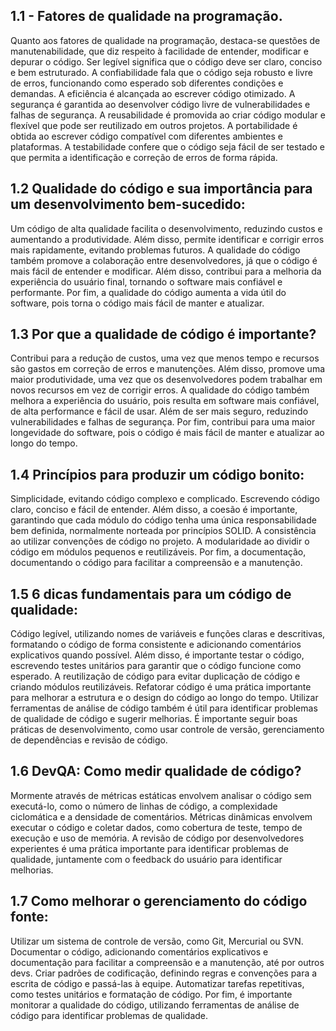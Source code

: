 ## 1.1 - Fatores de qualidade na programação.

Quanto aos fatores de qualidade na programação, destaca-se questões de manutenabilidade, que diz respeito à facilidade de entender, modificar e depurar o código. Ser legível significa que o código deve ser claro, conciso e bem estruturado. A confiabilidade fala que o código seja robusto e livre de erros, funcionando como esperado sob diferentes condições e demandas. A eficiência é alcançada ao escrever código otimizado. A segurança é garantida ao desenvolver código livre de vulnerabilidades e falhas de segurança. A reusabilidade é promovida ao criar código modular e flexível que pode ser reutilizado em outros projetos. A portabilidade é obtida ao escrever código compatível com diferentes ambientes e plataformas. A testabilidade confere que o código seja fácil de ser testado e que permita a identificação e correção de erros de forma rápida.

## 1.2 Qualidade do código e sua importância para um desenvolvimento bem-sucedido:

Um código de alta qualidade facilita o desenvolvimento, reduzindo custos e aumentando a produtividade. Além disso, permite identificar e corrigir erros mais rapidamente, evitando problemas futuros. A qualidade do código também promove a colaboração entre desenvolvedores, já que o código é mais fácil de entender e modificar. Além disso, contribui para a melhoria da experiência do usuário final, tornando o software mais confiável e performante. Por fim, a qualidade do código aumenta a vida útil do software, pois torna o código mais fácil de manter e atualizar.

## 1.3 Por que a qualidade de código é importante?

Contribui para a redução de custos, uma vez que menos tempo e recursos são gastos em correção de erros e manutenções. Além disso, promove uma maior produtividade, uma vez que os desenvolvedores podem trabalhar em novos recursos em vez de corrigir erros. A qualidade do código também melhora a experiência do usuário, pois resulta em software mais confiável, de alta performance e fácil de usar. Além de ser mais seguro, reduzindo vulnerabilidades e falhas de segurança. Por fim, contribui para uma maior longevidade do software, pois o código é mais fácil de manter e atualizar ao longo do tempo.

## 1.4 Princípios para produzir um código bonito:

Simplicidade, evitando código complexo e complicado. Escrevendo código claro, conciso e fácil de entender. Além disso, a coesão é importante, garantindo que cada módulo do código tenha uma única responsabilidade bem definida, normalmente norteada por princípios SOLID. A consistência ao utilizar convenções de código no projeto. A modularidade ao dividir o código em módulos pequenos e reutilizáveis. Por fim, a documentação, documentando o código para facilitar a compreensão e a manutenção.

## 1.5 6 dicas fundamentais para um código de qualidade:

Código legível, utilizando nomes de variáveis e funções claras e descritivas, formatando o código de forma consistente e adicionando comentários explicativos quando possível. Além disso, é importante testar o código, escrevendo testes unitários para garantir que o código funcione como esperado. A reutilização de código para evitar duplicação de código e criando módulos reutilizáveis. Refatorar código é uma prática importante para melhorar a estrutura e o design do código ao longo do tempo. Utilizar ferramentas de análise de código também é útil para identificar problemas de qualidade de código e sugerir melhorias. É importante seguir boas práticas de desenvolvimento, como usar controle de versão, gerenciamento de dependências e revisão de código.

## 1.6 DevQA: Como medir qualidade de código?

Mormente através de métricas estáticas envolvem analisar o código sem executá-lo, como o número de linhas de código, a complexidade ciclomática e a densidade de comentários. Métricas dinâmicas envolvem executar o código e coletar dados, como cobertura de teste, tempo de execução e uso de memória. A revisão de código por desenvolvedores experientes é uma prática importante para identificar problemas de qualidade, juntamente com o feedback do usuário para identificar melhorias.

## 1.7 Como melhorar o gerenciamento do código fonte:

Utilizar um sistema de controle de versão, como Git, Mercurial ou SVN. Documentar o código, adicionando comentários explicativos e documentação para facilitar a compreensão e a manutenção, até por outros devs. Criar padrões de codificação, definindo regras e convenções para a escrita de código e passá-las à equipe. Automatizar tarefas repetitivas, como testes unitários e formatação de código. Por fim, é importante monitorar a qualidade do código, utilizando ferramentas de análise de código para identificar problemas de qualidade.
